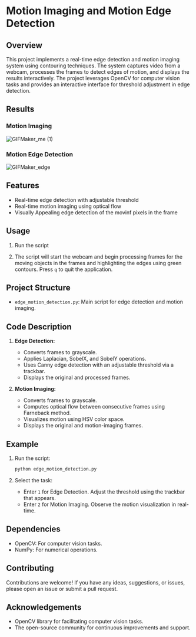 # Motion Imaging and Motion Edge Detection

## Overview

This project implements a real-time edge detection and motion imaging system using contouring techniques. The system captures video from a webcam, processes the frames to detect edges of motion, and displays the results interactively. The project leverages OpenCV for computer vision tasks and provides an interactive interface for threshold adjustment in edge detection.

## Results
### Motion Imaging
![GIFMaker_me (1)](https://github.com/user-attachments/assets/8addeedc-4e43-46e0-af0e-7e7b079a15ad)

### Motion Edge Detection
![GIFMaker_edge](https://github.com/user-attachments/assets/9f3c1c5e-c2fd-457b-a4f8-530ba298cdc9)


## Features

- Real-time edge detection with adjustable threshold
- Real-time motion imaging using optical flow
- Visually Appealing edge detection of the movinf pixels in the frame
  
## Usage

1. Run the script

2. The script will start the webcam and begin processing frames for the moving objects in the frames and highlighting the edges using green contours. Press `q` to quit the application.

## Project Structure

- `edge_motion_detection.py`: Main script for edge detection and motion imaging.

## Code Description

1. **Edge Detection:**
    - Converts frames to grayscale.
    - Applies Laplacian, SobelX, and SobelY operations.
    - Uses Canny edge detection with an adjustable threshold via a trackbar.
    - Displays the original and processed frames.

2. **Motion Imaging:**
    - Converts frames to grayscale.
    - Computes optical flow between consecutive frames using Farneback method.
    - Visualizes motion using HSV color space.
    - Displays the original and motion-imaging frames.

## Example

1. Run the script:
   ```sh
   python edge_motion_detection.py
   ```

2. Select the task:
   - Enter `1` for Edge Detection. Adjust the threshold using the trackbar that appears.
   - Enter `2` for Motion Imaging. Observe the motion visualization in real-time.

## Dependencies

- OpenCV: For computer vision tasks.
- NumPy: For numerical operations.

## Contributing

Contributions are welcome! If you have any ideas, suggestions, or issues, please open an issue or submit a pull request.

## Acknowledgements

- OpenCV library for facilitating computer vision tasks.
- The open-source community for continuous improvements and support.
